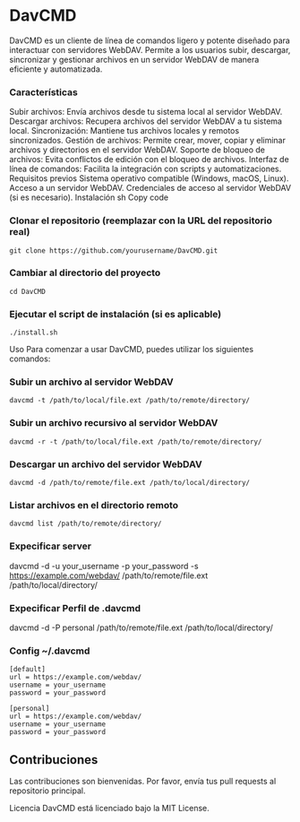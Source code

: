 # DavCMD

DavCMD es un cliente de línea de comandos ligero y potente diseñado para interactuar con servidores WebDAV. Permite a los usuarios subir, descargar, sincronizar y gestionar archivos en un servidor WebDAV de manera eficiente y automatizada.

### Características

Subir archivos: Envía archivos desde tu sistema local al servidor WebDAV.
Descargar archivos: Recupera archivos del servidor WebDAV a tu sistema local.
Sincronización: Mantiene tus archivos locales y remotos sincronizados.
Gestión de archivos: Permite crear, mover, copiar y eliminar archivos y directorios en el servidor WebDAV.
Soporte de bloqueo de archivos: Evita conflictos de edición con el bloqueo de archivos.
Interfaz de línea de comandos: Facilita la integración con scripts y automatizaciones.
Requisitos previos
Sistema operativo compatible (Windows, macOS, Linux).
Acceso a un servidor WebDAV.
Credenciales de acceso al servidor WebDAV (si es necesario).
Instalación
sh
Copy code

### Clonar el repositorio (reemplazar con la URL del repositorio real)
```
git clone https://github.com/yourusername/DavCMD.git
```

### Cambiar al directorio del proyecto
```
cd DavCMD
```

### Ejecutar el script de instalación (si es aplicable)
```
./install.sh
```

Uso
Para comenzar a usar DavCMD, puedes utilizar los siguientes comandos:

### Subir un archivo al servidor WebDAV
```
davcmd -t /path/to/local/file.ext /path/to/remote/directory/
```

### Subir un archivo recursivo al servidor WebDAV
```
davcmd -r -t /path/to/local/file.ext /path/to/remote/directory/
```

### Descargar un archivo del servidor WebDAV
```
davcmd -d /path/to/remote/file.ext /path/to/local/directory/
```

### Listar archivos en el directorio remoto
```
davcmd list /path/to/remote/directory/
```
### Expecificar server
davcmd -d -u your_username -p your_password -s https://example.com/webdav/ /path/to/remote/file.ext /path/to/local/directory/

### Expecificar Perfil de .davcmd
davcmd -d -P personal /path/to/remote/file.ext /path/to/local/directory/

### Config ~/.davcmd
```
[default]
url = https://example.com/webdav/
username = your_username
password = your_password

[personal]
url = https://example.com/webdav/
username = your_username
password = your_password

```
## Contribuciones

Las contribuciones son bienvenidas. Por favor, envía tus pull requests al repositorio principal.

Licencia
DavCMD está licenciado bajo la MIT License.

